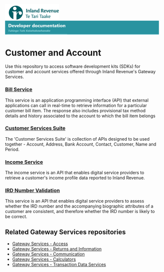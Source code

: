 
![IRD logo](Images/IRlogo.gif)
![Software Dev](Images/SoftwareDev.png)

# Customer and Account

Use this repository to access software development kits (SDKs) for customer and account services offered through Inland Revenue's Gateway Services.

### [Bill Service](./Service%20-%20Bill)
This service is an application programming interface (API) that external applications can call in real-time to retrieve information for a particular customer bill item. The response also includes provisional tax method details and history associated to the account to which the bill item belongs

### [Customer Services Suite](./Customer%20Services%20Suite)
The 'Customer Services Suite' is collection of APIs designed to be used together - Account, Address, Bank Account, Contact, Customer, Name and Period.

### [Income Service](./Service%20-%20Income)
The income service is an API that enables digital service providers to retrieve a customer's income profile data reported to Inland Revenue.

### [IRD Number Validation](./Service%20-%20IRD%20Number%20Validation)
This service is an API that enables digital service providers to assess whether the IRD number and the accompanying biographic attributes of a customer are consistent, and therefore whether the IRD number is likely to be correct. 


## Related Gateway Services repositories

* [Gateway Services - Access](https://github.com/InlandRevenue/Gateway_Services-Access)
* [Gateway Services - Returns and Information](https://github.com/InlandRevenue/Gateway_Services-Returns-and-Information)
* [Gateway Services - Communication](https://github.com/InlandRevenue/Gateway_Services-Communication)
* [Gateway Services - Calculators](https://github.com/InlandRevenue/Gateway_Services-Calculators)
* [Gateway Services - Transaction Data Services](https://github.com/InlandRevenue/Gateway_Services-Transaction-data-services)
